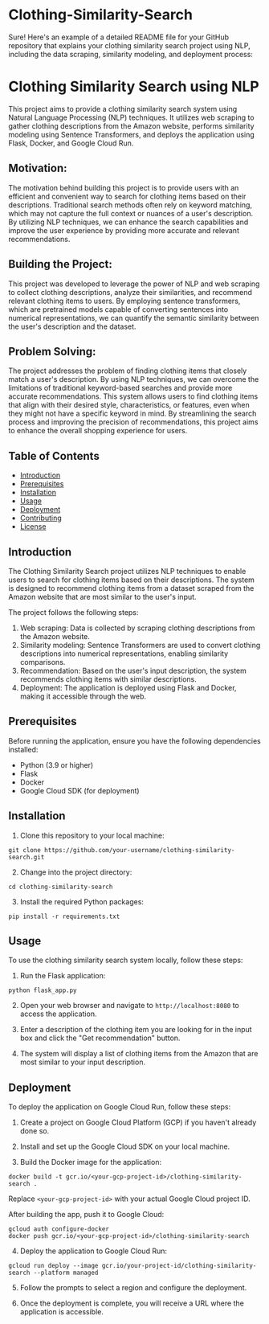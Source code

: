# Clothing-Similarity-Search
Sure! Here's an example of a detailed README file for your GitHub repository that explains your clothing similarity search project using NLP, including the data scraping, similarity modeling, and deployment process:

# Clothing Similarity Search using NLP

This project aims to provide a clothing similarity search system using Natural Language Processing (NLP) techniques. It utilizes web scraping to gather clothing descriptions from the Amazon website, performs similarity modeling using Sentence Transformers, and deploys the application using Flask, Docker, and Google Cloud Run.

## Motivation:
The motivation behind building this project is to provide users with an efficient and convenient way to search for clothing items based on their descriptions. Traditional search methods often rely on keyword matching, which may not capture the full context or nuances of a user's description. By utilizing NLP techniques, we can enhance the search capabilities and improve the user experience by providing more accurate and relevant recommendations.

## Building the Project:
This project was developed to leverage the power of NLP and web scraping to collect clothing descriptions, analyze their similarities, and recommend relevant clothing items to users. By employing sentence transformers, which are pretrained models capable of converting sentences into numerical representations, we can quantify the semantic similarity between the user's description and the dataset.

## Problem Solving:
The project addresses the problem of finding clothing items that closely match a user's description. By using NLP techniques, we can overcome the limitations of traditional keyword-based searches and provide more accurate recommendations. This system allows users to find clothing items that align with their desired style, characteristics, or features, even when they might not have a specific keyword in mind. By streamlining the search process and improving the precision of recommendations, this project aims to enhance the overall shopping experience for users.

## Table of Contents
- [Introduction](#introduction)
- [Prerequisites](#prerequisites)
- [Installation](#installation)
- [Usage](#usage)
- [Deployment](#deployment)
- [Contributing](#contributing)
- [License](#license)

## Introduction

The Clothing Similarity Search project utilizes NLP techniques to enable users to search for clothing items based on their descriptions. The system is designed to recommend clothing items from a dataset scraped from the Amazon website that are most similar to the user's input.

The project follows the following steps:
1. Web scraping: Data is collected by scraping clothing descriptions from the Amazon website.
2. Similarity modeling: Sentence Transformers are used to convert clothing descriptions into numerical representations, enabling similarity comparisons.
3. Recommendation: Based on the user's input description, the system recommends clothing items with similar descriptions.
4. Deployment: The application is deployed using Flask and Docker, making it accessible through the web.

## Prerequisites

Before running the application, ensure you have the following dependencies installed:

- Python (3.9 or higher)
- Flask
- Docker
- Google Cloud SDK (for deployment)

## Installation

1. Clone this repository to your local machine:

```
git clone https://github.com/your-username/clothing-similarity-search.git
```

2. Change into the project directory:

```
cd clothing-similarity-search
```

3. Install the required Python packages:

```
pip install -r requirements.txt
```

## Usage

To use the clothing similarity search system locally, follow these steps:

1. Run the Flask application:

```
python flask_app.py
```

2. Open your web browser and navigate to `http://localhost:8080` to access the application.

3. Enter a description of the clothing item you are looking for in the input box and click the "Get recommendation" button.

4. The system will display a list of clothing items from the Amazon that are most similar to your input description.

## Deployment

To deploy the application on Google Cloud Run, follow these steps:

1. Create a project on Google Cloud Platform (GCP) if you haven't already done so.

2. Install and set up the Google Cloud SDK on your local machine.

3. Build the Docker image for the application:

```
docker build -t gcr.io/<your-gcp-project-id>/clothing-similarity-search .
```
Replace `<your-gcp-project-id>` with your actual Google Cloud project ID.

After building the app, push it to Google Cloud:

```
gcloud auth configure-docker
docker push gcr.io/<your-gcp-project-id>/clothing-similarity-search
```

4. Deploy the application to Google Cloud Run:

```
gcloud run deploy --image gcr.io/your-project-id/clothing-similarity-search --platform managed
```

5. Follow the prompts to select a region and configure the deployment.

6. Once the deployment is complete, you will receive a URL where the application is accessible.

